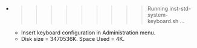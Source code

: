 * >>>>>>>>> Running inst-std-system-keyboard.sh ...
  * Insert keyboard configuration in Administration menu.
  * Disk size = 3470536K. Space Used = 4K.
